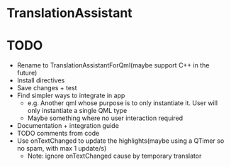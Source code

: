 # TranslationAssistant

# TODO
- Rename to TranslationAssistantForQml(maybe support C++ in the future)
- Install directives
- Save changes + test
- Find simpler ways to integrate in app
    - e.g. Another qml whose purpose is to only instantiate it. User will only instantiate a single QML type
    - Maybe something where no user interaction required
- Documentation + integration guide
- TODO comments from code
- Use onTextChanged to update the highlights(maybe using a QTimer so no spam, with max 1 update/s)
    - Note: ignore onTextChanged cause by temporary translator